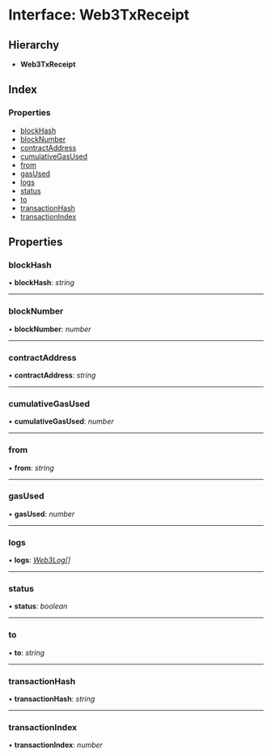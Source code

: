 # Interface: Web3TxReceipt

## Hierarchy

- **Web3TxReceipt**

## Index

### Properties

- [blockHash](_typings_.web3txreceipt.md#blockhash)
- [blockNumber](_typings_.web3txreceipt.md#blocknumber)
- [contractAddress](_typings_.web3txreceipt.md#contractaddress)
- [cumulativeGasUsed](_typings_.web3txreceipt.md#cumulativegasused)
- [from](_typings_.web3txreceipt.md#from)
- [gasUsed](_typings_.web3txreceipt.md#gasused)
- [logs](_typings_.web3txreceipt.md#logs)
- [status](_typings_.web3txreceipt.md#status)
- [to](_typings_.web3txreceipt.md#to)
- [transactionHash](_typings_.web3txreceipt.md#transactionhash)
- [transactionIndex](_typings_.web3txreceipt.md#transactionindex)

## Properties

### blockHash

• **blockHash**: _string_

---

### blockNumber

• **blockNumber**: _number_

---

### contractAddress

• **contractAddress**: _string_

---

### cumulativeGasUsed

• **cumulativeGasUsed**: _number_

---

### from

• **from**: _string_

---

### gasUsed

• **gasUsed**: _number_

---

### logs

• **logs**: _[Web3Log](_typings_.web3log.md)[]_

---

### status

• **status**: _boolean_

---

### to

• **to**: _string_

---

### transactionHash

• **transactionHash**: _string_

---

### transactionIndex

• **transactionIndex**: _number_
